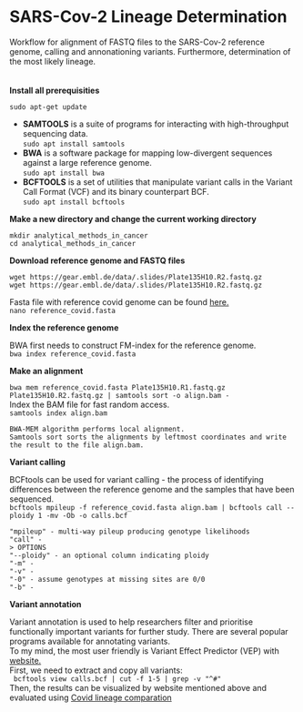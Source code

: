 # SARS-Cov-2 Lineage Determination

Workflow for alignment of FASTQ files to the SARS-Cov-2 reference genome, calling and annonationing variants. Furthermore, determination of the most likely lineage. <br />
<br />
<br />
**Install all prerequisities** <br />

`sudo apt-get update` <br />
+ **SAMTOOLS** is a suite of programs for interacting with high-throughput sequencing data. <br />
`sudo apt install samtools` <br />
+ **BWA** is a software package for mapping low-divergent sequences against a large reference genome. <br />
`sudo apt install bwa` <br />
+ **BCFTOOLS** is a set of utilities that manipulate variant calls in the Variant Call Format (VCF) and its binary counterpart BCF. <br />
`sudo apt install bcftools` <br />

**Make a new directory and change the current working directory** <br />

`mkdir analytical_methods_in_cancer` <br />
`cd analytical_methods_in_cancer` <br />

**Download reference genome and FASTQ files** <br />

`wget https://gear.embl.de/data/.slides/Plate135H10.R2.fastq.gz`<br />
`wget https://gear.embl.de/data/.slides/Plate135H10.R2.fastq.gz` <br />

Fasta file with reference covid genome can be found [here.](https://www.ncbi.nlm.nih.gov/nuccore/NC_045512.2?report=fasta) <br />
`nano reference_covid.fasta` <br />

 
 **Index the reference genome**
 
 BWA first needs to construct FM-index for the reference genome. <br />
`bwa index reference_covid.fasta` <br />

**Make an alignment**

`bwa mem reference_covid.fasta Plate135H10.R1.fastq.gz Plate135H10.R2.fastq.gz | samtools sort -o align.bam -` <br />
Index the BAM file for fast random access. <br />
`samtools index align.bam` <br />
```
BWA-MEM algorithm performs local alignment.
Samtools sort sorts the alignments by leftmost coordinates and write the result to the file align.bam.
```

**Variant calling**

BCFtools can be used for variant calling - the process of identifying differences between the reference genome and the samples
that have been sequenced. <br />
`bcftools mpileup -f reference_covid.fasta align.bam | bcftools call --ploidy 1 -mv -Ob -o calls.bcf` <br />
```
"mpileup" - multi-way pileup producing genotype likelihoods 
"call" - 
> OPTIONS
"--ploidy" - an optional column indicating ploidy
"-m" - 
"-v" -
"-0" - assume genotypes at missing sites are 0/0
"-b" - 
```

**Variant annotation**

Variant annotation is used to help researchers filter and prioritise functionally important variants for
further study. There are several popular programs available for annotating variants. <br />
To my mind, the most user friendly is Variant Effect Predictor (VEP) with [website.](https://covid-19.ensembl.org/Tools/VEP) <br />
First, we need to extract and copy all variants: <br />
` bcftools view calls.bcf | cut -f 1-5 | grep -v "^#"` <br />
Then, the results can be visualized by website mentioned above and evaluated using [Covid lineage comparation](https://outbreak.info/compare-lineages)

